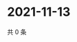 # 2021-11-13

共 0 条

<!-- BEGIN WEIBO -->
<!-- 最后更新时间 Sat Nov 13 2021 05:07:29 GMT+0800 (China Standard Time) -->

<!-- END WEIBO -->
